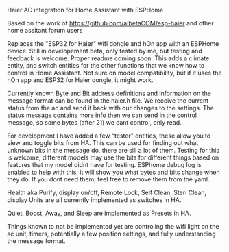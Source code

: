 Haier AC integration for Home Assistant with ESPHome

Based on the work of https://github.com/albetaCOM/esp-haier and other home assitant forum users

Replaces the "ESP32 for Haier" wifi dongle and hOn app with an ESPHome device.  Still in developement beta, only tested by me, but testing and feedback is welcome. Proper readme coming soon. This adds a climate entity, and switch entities for the other functions that we know how to control in Home Assistant. Not sure on model compatibility, but if it uses the hOn app and ESP32 for Haier dongle, it might work. 

Currently known Byte and Bit address definitions and information on the message format can be found in the haier.h file. We receive the current status from the ac and send it back with our changes to the settings. The status message contains more info then we can send in the control message, so some bytes (after 21) we cant control, only read. 

For development I have added a few "tester" entities, these allow you to view and toggle bits from HA. This can be used for finding out what unknown bits in the message do, there are sill a lot of them. Testing for this is welcome, different models may use the bits for different things based on features that my model didnt have for testing. ESPhome debug log is enabled to help with this, it will show you what bytes and bits change when they do. If you dont need them, feel free to remove them from the yaml. 


Health aka Purify, display on/off, Remote Lock, Self Clean, Steri Clean, display Units are all currently implemented as switches in HA.

Quiet, Boost, Away, and Sleep are implemented as Presets in HA. 



Things known to not be implemented yet are controling the wifi light on the ac unit, timers, potentially a few position settings, and fully understanding the message format. 

